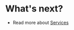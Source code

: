 # What's next?
* Read more about [Services](https://kubernetes.io/docs/concepts/services-networking/service/)
